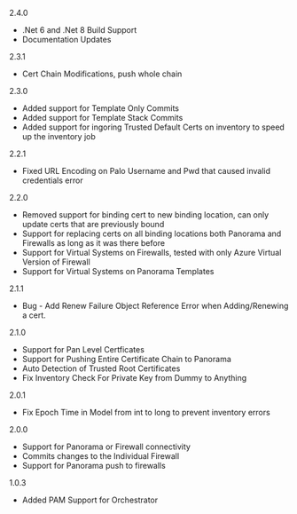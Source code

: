 2.4.0
* .Net 6 and .Net 8 Build Support
* Documentation Updates

2.3.1
* Cert Chain Modifications, push whole chain

2.3.0
* Added support for Template Only Commits
* Added support for Template Stack Commits
* Added support for ingoring Trusted Default Certs on inventory to speed up the inventory job
  
2.2.1
* Fixed URL Encoding on Palo Username and Pwd that caused invalid credentials error

2.2.0
* Removed support for binding cert to new binding location, can only update certs that are previously bound
* Support for replacing certs on all binding locations both Panorama and Firewalls as long as it was there before
* Support for Virtual Systems on Firewalls, tested with only Azure Virtual Version of Firewall
* Support for Virtual Systems on Panorama Templates

2.1.1
* Bug - Add Renew Failure Object Reference Error when Adding/Renewing a cert.

2.1.0
* Support for Pan Level Certficates
* Support for Pushing Entire Certificate Chain to Panorama
* Auto Detection of Trusted Root Certificates
* Fix Inventory Check For Private Key from Dummy to Anything

2.0.1
* Fix Epoch Time in Model from int to long to prevent inventory errors

2.0.0
* Support for Panorama or Firewall connectivity
* Commits changes to the Individual Firewall
* Support for Panorama push to firewalls

1.0.3
* Added PAM Support for Orchestrator

